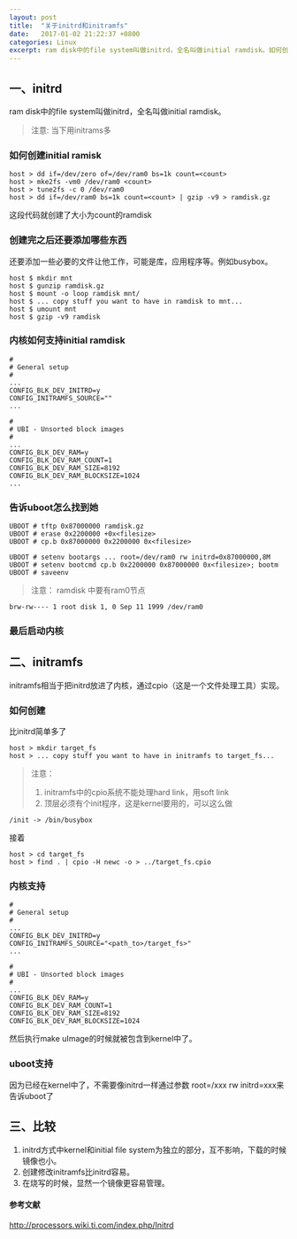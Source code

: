 ```yaml
---
layout: post
title:  "关于initrd和initramfs"
date:   2017-01-02 21:22:37 +0800
categories: Linux
excerpt: ram disk中的file system叫做initrd，全名叫做initial ramdisk。如何创建initial ramisk? 如何配置以及如何使用呢？这篇文章讲的就是这些
---
```


## 一、initrd
ram disk中的file system叫做initrd，全名叫做initial ramdisk。

>注意: 当下用initrams多

### 如何创建initial ramisk

```
host > dd if=/dev/zero of=/dev/ram0 bs=1k count=<count>
host > mke2fs -vm0 /dev/ram0 <count>
host > tune2fs -c 0 /dev/ram0
host > dd if=/dev/ram0 bs=1k count=<count> | gzip -v9 > ramdisk.gz
```

这段代码就创建了大小为count的ramdisk

### 创建完之后还要添加哪些东西
还要添加一些必要的文件让他工作，可能是库，应用程序等。例如busybox。

```
host $ mkdir mnt
host $ gunzip ramdisk.gz
host $ mount -o loop ramdisk mnt/
host $ ... copy stuff you want to have in ramdisk to mnt...
host $ umount mnt
host $ gzip -v9 ramdisk
```

### 内核如何支持initial ramdisk

```
#
# General setup
#
...
CONFIG_BLK_DEV_INITRD=y
CONFIG_INITRAMFS_SOURCE=""
...

#
# UBI - Unsorted block images
#
...
CONFIG_BLK_DEV_RAM=y
CONFIG_BLK_DEV_RAM_COUNT=1
CONFIG_BLK_DEV_RAM_SIZE=8192
CONFIG_BLK_DEV_RAM_BLOCKSIZE=1024
...
```

### 告诉uboot怎么找到她

```
UBOOT # tftp 0x87000000 ramdisk.gz
UBOOT # erase 0x2200000 +0x<filesize>
UBOOT # cp.b 0x87000000 0x2200000 0x<filesize>

UBOOT # setenv bootargs ... root=/dev/ram0 rw initrd=0x87000000,8M
UBOOT # setenv bootcmd cp.b 0x2200000 0x87000000 0x<filesize>; bootm
UBOOT # saveenv
```

>注意： ramdisk 中要有ram0节点
```
brw-rw---- 1 root disk 1, 0 Sep 11 1999 /dev/ram0
```

### 最后启动内核

## 二、initramfs
initramfs相当于把initrd放进了内核，通过cpio（这是一个文件处理工具）实现。

### 如何创建
比initrd简单多了

```
host > mkdir target_fs
host > ... copy stuff you want to have in initramfs to target_fs...
```

>注意： 
>1. initramfs中的cpio系统不能处理hard link，用soft link
>2. 顶层必须有个init程序，这是kernel要用的，可以这么做

```
/init -> /bin/busybox
```

接着

```
host > cd target_fs
host > find . | cpio -H newc -o > ../target_fs.cpio
```

### 内核支持

```
#
# General setup
#
...
CONFIG_BLK_DEV_INITRD=y
CONFIG_INITRAMFS_SOURCE="<path_to>/target_fs>"
...

#
# UBI - Unsorted block images
#
...
CONFIG_BLK_DEV_RAM=y
CONFIG_BLK_DEV_RAM_COUNT=1
CONFIG_BLK_DEV_RAM_SIZE=8192
CONFIG_BLK_DEV_RAM_BLOCKSIZE=1024
```

然后执行make uImage的时候就被包含到kernel中了。

### uboot支持

因为已经在kernel中了，不需要像initrd一样通过参数 root=/xxx rw initrd=xxx来告诉uboot了

## 三、比较

1. initrd方式中kernel和initial file system为独立的部分，互不影响，下载的时候镜像也小。
2. 创建修改initramfs比initrd容易。
3. 在烧写的时候，显然一个镜像更容易管理。

#### 参考文献
http://processors.wiki.ti.com/index.php/Initrd
